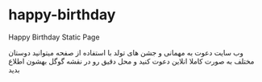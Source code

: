 # happy-birthday
Happy Birthday Static Page

وب سایت دعوت به مهمانی و جشن های تولد 
با استفاده از صفحه میتوانید دوستان مختلف به صورت کاملا انلاین دعوت کنید و محل دقیق رو در نقشه گوگل بهشون اطلاع بدید 

